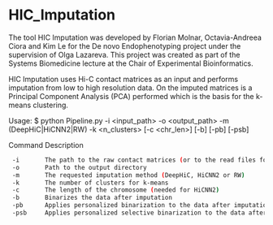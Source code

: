 # HIC_Imputation


The tool HIC Imputation was developed by Florian Molnar, Octavia-Andreea Ciora and Kim Le for the De novo Endophenotyping project under the supervision of Olga Lazareva. This project was created as part of the Systems Biomedicine lecture at the Chair of Experimental Bioinformatics.

HIC Imputation uses Hi-C contact matrices as an input and performs imputation from low to high resolution data. On the imputed matrices is a Principal Component Analysis (PCA) performed which is the basis for the k-means clustering. 


Usage:
$ python Pipeline.py -i <input_path> -o <output_path>
  -m (DeepHiC|HiCNN2|RW) -k <n_clusters> [-c <chr_len>]
  [-b] [-pb] [-psb]
  
 
 Command  Description
 ```bash
  -i       The path to the raw contact matrices (or to the read files for HiCNN2)
  -o       Path to the output directory
  -m       The requested imputation method (DeepHiC, HiCNN2 or RW)
  -k       The number of clusters for k-means
  -c       The length of the chromosome (needed for HiCNN2)
  -b       Binarizes the data after imputation
  -pb      Applies personalized binarization to the data after imputation
  -psb     Applies personalized selective binarization to the data after imputation 
```
